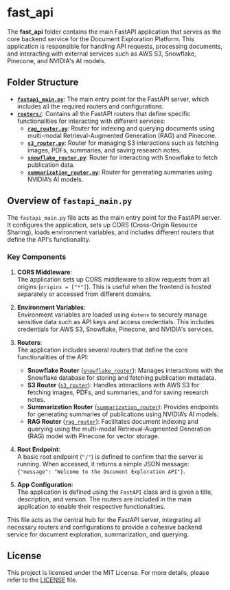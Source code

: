 # fast_api

The **fast_api** folder contains the main FastAPI application that serves as the core backend service for the Document Exploration Platform. This application is responsible for handling API requests, processing documents, and interacting with external services such as AWS S3, Snowflake, Pinecone, and NVIDIA's AI models.

## Folder Structure

- **[`fastapi_main.py`](./fastapi_main.py)**: The main entry point for the FastAPI server, which includes all the required routers and configurations.
- **[`routers/`](./routers/README.md)**: Contains all the FastAPI routers that define specific functionalities for interacting with different services:
  - **[`rag_router.py`](./routers/rag_router.py)**: Router for indexing and querying documents using multi-modal Retrieval-Augmented Generation (RAG) and Pinecone.
  - **[`s3_router.py`](./routers/s3_router.py)**: Router for managing S3 interactions such as fetching images, PDFs, summaries, and saving research notes.
  - **[`snowflake_router.py`](./routers/snowflake_router.py)**: Router for interacting with Snowflake to fetch publication data.
  - **[`summarization_router.py`](./routers/summarization_router.py)**: Router for generating summaries using NVIDIA’s AI models.

## Overview of `fastapi_main.py`

The `fastapi_main.py` file acts as the main entry point for the FastAPI server. It configures the application, sets up CORS (Cross-Origin Resource Sharing), loads environment variables, and includes different routers that define the API's functionality.

### Key Components

1. **CORS Middleware**:  
   The application sets up CORS middleware to allow requests from all origins (`origins = ["*"]`). This is useful when the frontend is hosted separately or accessed from different domains.

2. **Environment Variables**:  
   Environment variables are loaded using `dotenv` to securely manage sensitive data such as API keys and access credentials. This includes credentials for AWS S3, Snowflake, Pinecone, and NVIDIA's services.

3. **Routers**:  
   The application includes several routers that define the core functionalities of the API:
   - **Snowflake Router** ([`snowflake_router`](./routers/snowflake_router.py)): Manages interactions with the Snowflake database for storing and fetching publication metadata.
   - **S3 Router** ([`s3_router`](./routers/s3_router.py)): Handles interactions with AWS S3 for fetching images, PDFs, and summaries, and for saving research notes.
   - **Summarization Router** ([`summarization_router`](./routers/summarization_router.py)): Provides endpoints for generating summaries of publications using NVIDIA’s AI models.
   - **RAG Router** ([`rag_router`](./routers/rag_router.py)): Facilitates document indexing and querying using the multi-modal Retrieval-Augmented Generation (RAG) model with Pinecone for vector storage.

4. **Root Endpoint**:  
   A basic root endpoint (`"/"`) is defined to confirm that the server is running. When accessed, it returns a simple JSON message: `{"message": "Welcome to the Document Exploration API"}`.

5. **App Configuration**:  
   The application is defined using the `FastAPI` class and is given a title, description, and version. The routers are included in the main application to enable their respective functionalities.

This file acts as the central hub for the FastAPI server, integrating all necessary routers and configurations to provide a cohesive backend service for document exploration, summarization, and querying.

## License

This project is licensed under the MIT License. For more details, please refer to the [LICENSE](/LICENSE) file.